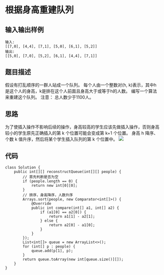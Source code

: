 # 根据身高重建队列

## 输入输出样例
```
输入:
[[7,0], [4,4], [7,1], [5,0], [6,1], [5,2]]
输出:
[[5,0], [7,0], [5,2], [6,1], [4,4], [7,1]]
```
## 题目描述
假设有打乱顺序的一群人站成一个队列。 每个人由一个整数对(h, k)表示，其中h是这个人的身高，k是排在这个人前面且身高大于或等于h的人数。 编写一个算法来重建这个队列。
注意：
总人数少于1100人。
## 思路
为了使插入操作不影响后续的操作，身高较高的学生应该先做插入操作，否则身高较小的学生原先正确插入的第 k 个位置可能会变成第 k+1 个位置。
身高 h 降序、个数 k 值升序，然后将某个学生插入队列的第 k 个位置中。
![](https://upload-images.jianshu.io/upload_images/2291135-73c3568d9278fb4f?imageMogr2/auto-orient/strip|imageView2/2/w/974)
## 代码
```
class Solution {
    public int[][] reconstructQueue(int[][] people) {
        // 首先判断是否为空
        if (people.length == 0) {
            return new int[0][0];
        }
        // 排序，身高降序，人数升序
        Arrays.sort(people, new Comparator<int[]>() {
            @Override
            public int compare(int[] a1, int[] a2) {
                if (a1[0] == a2[0]) {
                    return a1[1] - a2[1];
                } else {
                    return a2[0] - a1[0];
                }
            }
        });
        List<int[]> queue = new ArrayList<>();
        for (int[] p : people) {
            queue.add(p[1], p);
        }
        return queue.toArray(new int[queue.size()][]);
    }
}
```